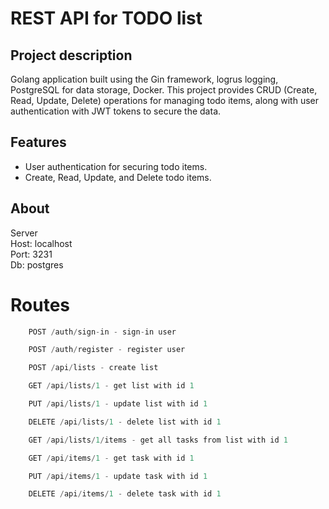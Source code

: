 REST API for TODO list
===

Project description
---
 Golang application built using the Gin framework, logrus logging, PostgreSQL for data storage, Docker. This project provides CRUD (Create, Read, Update, Delete) operations for managing todo items, along with user authentication with JWT tokens to secure the data.

Features
---
* User authentication for securing todo items.
* Create, Read, Update, and Delete todo items.

About
---
Server \
Host: localhost \
Port: 3231 \
Db:   postgres

Routes
===
``` JAVA
    POST /auth/sign-in - sign-in user
```

``` JAVA
    POST /auth/register - register user
```

``` JAVA
    POST /api/lists - create list
```

``` JAVA
    GET /api/lists/1 - get list with id 1
```

``` JAVA
    PUT /api/lists/1 - update list with id 1
```

``` JAVA
    DELETE /api/lists/1 - delete list with id 1
```

``` JAVA
    GET /api/lists/1/items - get all tasks from list with id 1
```

``` JAVA
    GET /api/items/1 - get task with id 1
```

``` JAVA
    PUT /api/items/1 - update task with id 1
```

``` JAVA
    DELETE /api/items/1 - delete task with id 1
```